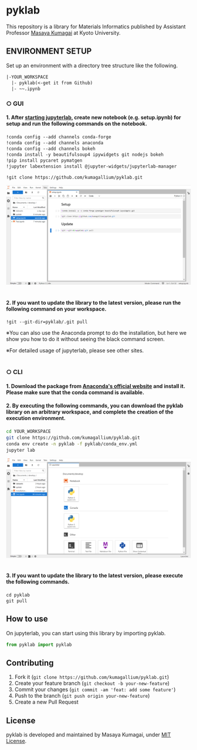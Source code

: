 # pyklab
This repository is a library for Materials Informatics published by Assistant Professor <a href="https://researchmap.jp/mkumagai?lang=en">Masaya Kumagai</a> at Kyoto University.

## ENVIRONMENT SETUP
Set up an environment with a directory tree structure like the following.
```
|-YOUR_WORKSPACE
  |- pyklab(<-get it from Github)
  |- ~~.ipynb
```

### <b>○ GUI</b>
#### 1. After [starting jupyterlab](docs/jupyterlab_setup.md), create new notebook (e.g. setup.ipynb) for setup and run the following commands on the notebook.
```
!conda config --add channels conda-forge
!conda config --add channels anaconda
!conda config --add channels bokeh
!conda install -y beautifulsoup4 ipywidgets git nodejs bokeh
!pip install pycaret pymatgen
!jupyter labextension install @jupyter-widgets/jupyterlab-manager
```
```
!git clone https://github.com/kumagallium/pyklab.git
```

<img width="1180" alt="vpd-image" src="docs/images/jupyterlab_install.png">
<br><br>

#### 2. If you want to update the library to the latest version, please run the following command on your workspace.
```
!git --git-dir=pyklab/.git pull
```

※You can also use the Anaconda prompt to do the installation, but here we show you how to do it without seeing the black command screen.

※For detailed usage of jupyterlab, please see other sites.
<br><br>

### <b>○ CLI</b>
#### 1. Download the package from <a href="https://www.anaconda.com/products/individual">Anaconda's official website</a> and install it. Please make sure that the conda command is available.

#### 2. By executing the following commands, you can download the pyklab library on an arbitrary workspace, and complete the creation of the execution environment.

```sh
cd YOUR_WORKSPACE
git clone https://github.com/kumagallium/pyklab.git
conda env create -n pyklab -f pyklab/conda_env.yml
jupyter lab
```
<img width="1180" alt="vpd-image" src="docs/images/jupyterlab.png">
<br><br>

#### 3. If you want to update the library to the latest version, please execute the following commands.
```
cd pyklab
git pull
```

## How to use
On jupyterlab, you can start using this library by importing pyklab.

```python
from pyklab import pyklab
```


## Contributing
1. Fork it (`git clone https://github.com/kumagallium/pyklab.git`)
2. Create your feature branch (`git checkout -b your-new-feature`)
3. Commit your changes (`git commit -am 'feat: add some feature'`)
4. Push to the branch (`git push origin your-new-feature`)
5. Create a new Pull Request

## License
pyklab is developed and maintained by Masaya Kumagai, under [MIT License](LICENSE).